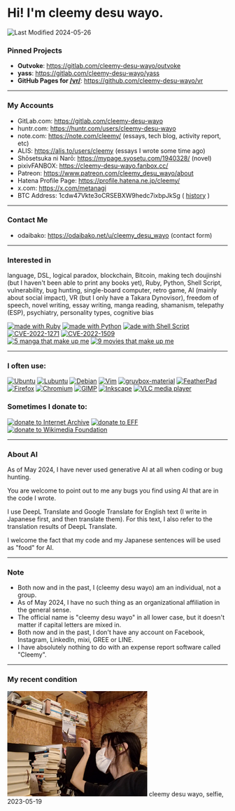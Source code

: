 # Hi! I'm cleemy desu wayo.

![Last Modified 2024-05-26](https://img.shields.io/badge/Last%20Modified-2024--05--26-brightgreen)

### Pinned Projects

- **Outvoke**: https://gitlab.com/cleemy-desu-wayo/outvoke  
- **yass**: https://gitlab.com/cleemy-desu-wayo/yass  
- **GitHub Pages for [/vr/](https://cleemy-desu-wayo.github.io/vr/)**: https://github.com/cleemy-desu-wayo/vr

---

### My Accounts

- GitLab.com: https://gitlab.com/cleemy-desu-wayo
- huntr.com: https://huntr.com/users/cleemy-desu-wayo
- note.com: https://note.com/cleemy/ (essays, tech blog, activity report, etc)
- ALIS: https://alis.to/users/cleemy (essays I wrote some time ago)
- Shōsetsuka ni Narō: https://mypage.syosetu.com/1940328/ (novel)
- pixivFANBOX: https://cleemy-desu-wayo.fanbox.cc/
- Patreon: https://www.patreon.com/cleemy_desu_wayo/about
- Hatena Profile Page: https://profile.hatena.ne.jp/cleemy/
- x.com: https://x.com/metanagi
- BTC Address: 1cdw47Vkte3oCRSEBXW9hedc7ixbpJkSg ( [history](https://chainflyer.bitflyer.jp/Address/1cdw47Vkte3oCRSEBXW9hedc7ixbpJkSg) )

---

### Contact Me

- odaibako: https://odaibako.net/u/cleemy_desu_wayo (contact form)

---

### Interested in

language, DSL, logical paradox, blockchain, Bitcoin, making tech doujinshi (but I haven't been able to print any books yet), Ruby, Python, Shell Script, vulnerability, bug hunting, single-board computer, retro game, AI (mainly about social impact), VR (but I only have a Takara Dynovisor), freedom of speech, novel writing, essay writing, manga reading, shamanism, telepathy (ESP), psychiatry, personality types, cognitive bias


[![made with Ruby](https://img.shields.io/badge/made%20with-Ruby-CC342D.svg?logo=ruby)](https://en.wikipedia.org/wiki/Ruby_(programming_language))
[![made with Python](https://img.shields.io/badge/made%20with-Python-F9DC3E.svg?logo=python&logoColor=white)](https://en.wikipedia.org/wiki/Python_(programming_language))
[![ade with Shell Script](https://img.shields.io/badge/made%20with-Shell%20Script-1F1A1C.svg?logo=gnubash&logoColor=white)](https://en.wikipedia.org/wiki/Shell_script)
[![CVE-2022-1271](https://img.shields.io/badge/found-CVE--2022--1271-000000.svg)](https://nvd.nist.gov/vuln/detail/CVE-2022-1271)
[![CVE-2022-1509](https://img.shields.io/badge/found-CVE--2022--1509-000000.svg)](https://huntr.dev/bounties/09e69dff-f281-4e51-8312-ed7ab7606338/)  
[![5 manga that make up me](https://img.shields.io/badge/5%20manga-that%20make%20up%20me-226a59.svg)](https://archive.md/L0tSL)
[![9 movies that make up me](https://img.shields.io/badge/9%20movies-that%20make%20up%20me-294AAB.svg)](https://archive.md/vsnvi)

---

### I often use:

[![Ubuntu](https://img.shields.io/badge/-Ubuntu-D64613.svg?logo=ubuntu&logoColor=white)](https://en.wikipedia.org/wiki/Ubuntu)
[![Lubuntu](https://img.shields.io/badge/-Lubuntu-0065C2.svg?logo=lubuntu)](https://en.wikipedia.org/wiki/Lubuntu)
[![Debian](https://img.shields.io/badge/-Debian-123356.svg?logo=debian)](https://en.wikipedia.org/wiki/Debian)
[![Vim](https://img.shields.io/badge/-Vim-262626.svg?logo=vim&logoColor=69B07A)](https://github.com/vim/vim)
[![gruvbox-material](https://img.shields.io/badge/-gruvbox--material-262626.svg?logo=vim&logoColor=69B07A)](https://github.com/sainnhe/gruvbox-material)
[![FeatherPad](https://img.shields.io/badge/-FeatherPad-4976A8.svg)](https://github.com/tsujan/FeatherPad)
[![Firefox](https://img.shields.io/badge/-Firefox-332C59.svg?logo=firefoxbrowser)](https://en.wikipedia.org/wiki/Firefox)
[![Chromium](https://img.shields.io/badge/-Chromium-2B3351.svg?logo=googlechrome)](https://en.wikipedia.org/wiki/Chromium_(web_browser))  
[![GIMP](https://img.shields.io/badge/-GIMP-5C5543.svg?logo=gimp)](https://gitlab.gnome.org/GNOME/gimp)
[![Inkscape](https://img.shields.io/badge/-Inkscape-1A1A1A.svg?logo=inkscape)](https://gitlab.com/inkscape/inkscape)
[![VLC media player](https://img.shields.io/badge/-VLC%20media%20player-F08000.svg?logo=vlcmediaplayer&logoColor=white)](https://github.com/videolan/vlc)

### Sometimes I donate to:

[![donate to Internet Archive](https://img.shields.io/badge/donated%20to-Internet%20Archive-231E1E.svg)](https://help.archive.org/help/do-you-accept-cryptocurrency/)
[![donate to EFF](https://img.shields.io/badge/donated%20to-EFF-EC1E1E.svg)](https://www.eff.org/pages/other-ways-give-and-donor-support#crypto)
[![donate to Wikimedia Foundation](https://img.shields.io/badge/donated%20to-Wikimedia%20Foundation-006394.svg)](https://donate.wikipedia.org/wiki/Ways_to_Give)

---

### About AI

As of May 2024, I have never used generative AI at all when coding or bug hunting.

You are welcome to point out to me any bugs you find using AI that are in the code I wrote.

I use DeepL Translate and Google Translate for English text (I write in Japanese first, and then translate them). For this text, I also refer to the translation results of DeepL Translate.

I welcome the fact that my code and my Japanese sentences will be used as "food" for AI.

---

### Note

- Both now and in the past, I (cleemy desu wayo) am an individual, not a group.
- As of May 2024, I have no such thing as an organizational affiliation in the general sense.
- The official name is "cleemy desu wayo" in all lower case, but it doesn't matter if capital letters are mixed in.
- Both now and in the past, I don't have any account on Facebook, Instagram, LinkedIn, mixi, GREE or LINE.
- I have absolutely nothing to do with an expense report software called "Cleemy".

---

### My recent condition

<img src="https://raw.githubusercontent.com/cleemy-desu-wayo/cleemy-desu-wayo/main/files/2023/photo_2023-05-19.png" width="320" height="240" alt="cleemy desu wayo, selfie, 2023-05-19" title="cleemy desu wayo, selfie, 2023-05-19">  
cleemy desu wayo, selfie, 2023-05-19
